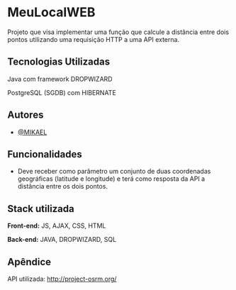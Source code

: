 # MeuLocalWEB

Projeto que visa implementar uma função que calcule a distância entre dois pontos utilizando uma requisição HTTP a uma API externa.


## Tecnologias Utilizadas

Java com framework DROPWIZARD

PostgreSQL (SGDB) com HIBERNATE




## Autores

- [@MIKAEL](https://www.github.com/MIKHZZ)


## Funcionalidades

- Deve receber como parâmetro um conjunto de duas coordenadas geográficas (latitude e longitude) e terá como resposta da API a distância entre os dois pontos.


## Stack utilizada

**Front-end:** JS, AJAX, CSS, HTML

**Back-end:** JAVA, DROPWIZARD, SQL




## Apêndice

API utilizada: http://project-osrm.org/
